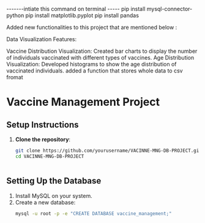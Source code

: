 -------intiate this command on terminal  -----
pip install mysql-connector-python
pip install matplotlib.pyplot
pip install pandas 

Added new functionalities to this project that are mentioned below :

Data Visualization Features:

Vaccine Distribution Visualization: Created bar charts to display the number of individuals vaccinated with different types of vaccines.
Age Distribution Visualization: Developed histograms to show the age distribution of vaccinated individuals.
added a function that stores whole data to csv fromat
# Vaccine Management Project

## Setup Instructions

1. **Clone the repository**:
   ```bash
   git clone https://github.com/yourusername/VACINNE-MNG-DB-PROJECT.git
   cd VACINNE-MNG-DB-PROJECT



## Setting Up the Database

1. Install MySQL on your system.
2. Create a new database:
   ```sh
   mysql -u root -p -e "CREATE DATABASE vaccine_management;"

